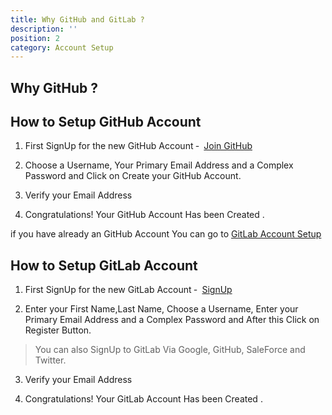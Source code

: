 ```yaml
---
title: Why GitHub and GitLab ?
description: ''
position: 2
category: Account Setup
---
```


## Why GitHub ?


## How to Setup GitHub Account

1. First SignUp for the new GitHub Account &#8209;  &#8287;<a href="https://github.com/join" target="_blank" >Join GitHub</a>

2. Choose a Username, Your Primary Email Address and a Complex Password and Click on Create your GitHub Account.

3. Verify your Email Address

4. Congratulations! Your GitHub Account Has been Created . 

<alert>

if you have already an GitHub Account You can go to 
[GitLab Account Setup](/Account%20Setup/AccountSetup#how-to-setup-gitlab-account)

</alert>



## How to Setup GitLab Account

1. First SignUp for the new GitLab Account &#8209;  &#8287;<a href="https://gitlab.com/users/sign_up" target="_blank" >SignUp</a>

2. Enter your First Name,Last Name, Choose a Username, Enter your Primary Email Address and a Complex Password and After this Click on Register Button.

> You can also SignUp to GitLab Via Google, GitHub, SaleForce and Twitter.

3. Verify your Email Address

4. Congratulations! Your GitLab Account Has been Created . 

